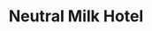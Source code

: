---
title: "Neutral Milk Hotel"
summary: "Neutral Milk Hotel was an American band formed in Ruston, Louisiana, by musician Jeff Mangum. They were active from 1989 to 1998, and then, from 2013 to 2015. The band's music featured a deliberately low-quality sound, influenced by indie rock and psychedelic folk. Mangum wrote surreal and opaque lyrics that covered a wide range of topics, including love, spirituality, nostalgia, sex, and loneliness. He and the other band members played a variety of instruments, including non-traditional rock instruments like the singing saw, uilleann pipes, and \"zanzithophone\" .
Neutral Milk Hotel began as one of Mangum's home recording projects. In 1994, he released the song \"Everything Is\" on Cher Doll Records. The song's exposure convinced him to record more music under this name. In 1996, he worked with childhood friend Robert Schneider to record the album On Avery Island, which received modest reviews and sold around 5,000 copies. Mangum recruited musicians Julian Koster, Jeremy Barnes, and Scott Spillane for the band's second album, In the Aeroplane Over the Sea. Its 1998 release received mostly positive, but not laudatory reviews.
While on tour, the band's popularity grew through Internet exposure. This negatively affected Mangum, whose mental health began to deteriorate; he did not want to continue touring and Neutral Milk Hotel went on hiatus shortly after. During their hiatus, Neutral Milk Hotel gained a cult following and the critical standing of In the Aeroplane Over the Sea rose tremendously. Several music outlets such as Pitchfork and Blender called In the Aeroplane Over the Sea a landmark album for indie rock and one of the greatest albums of the 1990s. Many indie rock groups such as Arcade Fire and the Decemberists were influenced by Neutral Milk Hotel's eclectic music and earnest lyrics. Neutral Milk Hotel reunited in 2013 and undertook a reunion tour before another hiatus in 2015."
slug: "neutral-milk-hotel"
image: "neutral-milk-hotel.jpg"
apple_music_artist_url: "None"
wikipedia_url: "https://en.wikipedia.org/wiki/Neutral_Milk_Hotel"
---